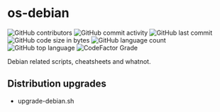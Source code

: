 # os-debian
![GitHub contributors](https://img.shields.io/github/contributors/goranbr/os-debian?color=green)
![GitHub commit activity](https://img.shields.io/github/commit-activity/m/goranbr/os-debian)
![GitHub last commit](https://img.shields.io/github/last-commit/goranbr/os-debian)
![GitHub code size in bytes](https://img.shields.io/github/languages/code-size/goranbr/os-debian)
![GitHub language count](https://img.shields.io/github/languages/count/goranbr/os-debian)
![GitHub top language](https://img.shields.io/github/languages/top/goranbr/os-debian)
![CodeFactor Grade](https://img.shields.io/codefactor/grade/github/goranbr/os-debian/master?label=CodeFactor)

Debian related scripts, cheatsheets and whatnot.

## Distribution upgrades
- upgrade-debian.sh

